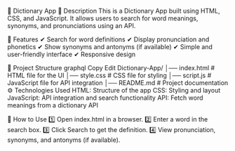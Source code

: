 📖 Dictionary App
📝 Description
This is a Dictionary App built using HTML, CSS, and JavaScript. It allows users to search for word meanings, synonyms, and pronunciations using an API.

🚀 Features
✔ Search for word definitions
✔ Display pronunciation and phonetics
✔ Show synonyms and antonyms (if available)
✔ Simple and user-friendly interface
✔ Responsive design

📂 Project Structure
graphql
Copy
Edit
Dictionary-App/
│── index.html       # HTML file for the UI
│── style.css        # CSS file for styling
│── script.js        # JavaScript file for API integration
│── README.md        # Project documentation
⚙️ Technologies Used
HTML: Structure of the app
CSS: Styling and layout
JavaScript: API integration and search functionality
API: Fetch word meanings from a dictionary API

📌 How to Use
1️⃣ Open index.html in a browser.
2️⃣ Enter a word in the search box.
3️⃣ Click Search to get the definition.
4️⃣ View pronunciation, synonyms, and antonyms (if available).





